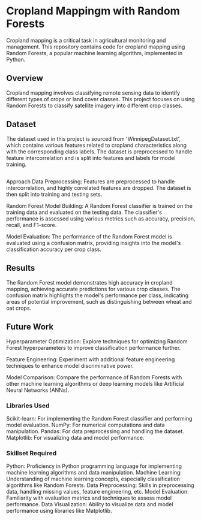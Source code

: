 # Cropland Mappingm with Random Forests

Cropland mapping is a critical task in agricultural monitoring and management. This repository contains code for cropland mapping using Random Forests, a popular machine learning algorithm, implemented in Python.

## Overview

Cropland mapping involves classifying remote sensing data to identify different types of crops or land cover classes. This project focuses on using Random Forests to classify satellite imagery into different crop classes.

## Dataset

The dataset used in this project is sourced from 'WinnipegDataset.txt', which contains various features related to cropland characteristics along with the corresponding class labels. The dataset is preprocessed to handle feature intercorrelation and is split into features and labels for model training.

## 
Approach
Data Preprocessing: Features are preprocessed to handle intercorrelation, and highly correlated features are dropped. The dataset is then split into training and testing sets.

Random Forest Model Building: A Random Forest classifier is trained on the training data and evaluated on the testing data. The classifier's performance is assessed using various metrics such as accuracy, precision, recall, and F1-score.

Model Evaluation: The performance of the Random Forest model is evaluated using a confusion matrix, providing insights into the model's classification accuracy per crop class.
## Results
The Random Forest model demonstrates high accuracy in cropland mapping, achieving accurate predictions for various crop classes. The confusion matrix highlights the model's performance per class, indicating areas of potential improvement, such as distinguishing between wheat and oat crops.

## Future Work

Hyperparameter Optimization: Explore techniques for optimizing Random Forest hyperparameters to improve classification performance further.

Feature Engineering: Experiment with additional feature engineering techniques to enhance model discriminative power.

Model Comparison: Compare the performance of Random Forests with other machine learning algorithms or deep learning models like Artificial Neural Networks (ANNs).

### Libraries Used
Scikit-learn: For implementing the Random Forest classifier and performing model evaluation.
NumPy: For numerical computations and data manipulation.
Pandas: For data preprocessing and handling the dataset.
Matplotlib: For visualizing data and model performance.

### Skillset Required
Python: Proficiency in Python programming language for implementing machine learning algorithms and data manipulation.
Machine Learning: Understanding of machine learning concepts, especially classification algorithms like Random Forests.
Data Preprocessing: Skills in preprocessing data, handling missing values, feature engineering, etc.
Model Evaluation: Familiarity with evaluation metrics and techniques to assess model performance.
Data Visualization: Ability to visualize data and model performance using libraries like Matplotlib.

